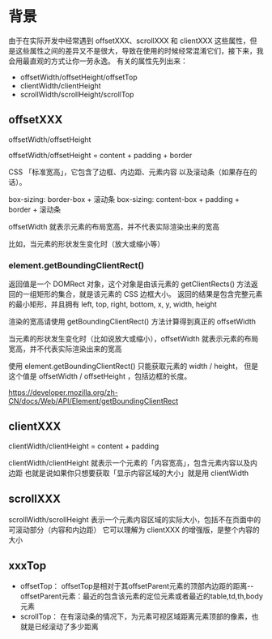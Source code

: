 # 背景
由于在实际开发中经常遇到 offsetXXX、scrollXXX 和 clientXXX 这些属性，但是这些属性之间的差异又不是很大，导致在使用的时候经常混淆它们，接下来，我会用最直观的方式让你一劳永逸。
有关的属性先列出来：

- offsetWidth/offsetHeight/offsetTop
- clientWidth/clientHeight
- scrollWidth/scrollHeight/scrollTop

## offsetXXX 

offsetWidth/offsetHeight

offsetWidth/offsetHeight = content + padding + border

CSS 「标准宽高」，它包含了边框、内边距、元素内容 以及滚动条（如果存在的话）。

box-sizing: border-box + 滚动条 
box-sizing: content-box + padding + border + 滚动条

offsetWidth 就表示元素的布局宽高，并不代表实际渲染出来的宽高

比如，当元素的形状发生变化时（放大或缩小等）

### element.getBoundingClientRect()
返回值是一个 DOMRect 对象，这个对象是由该元素的 getClientRects() 方法返回的一组矩形的集合，就是该元素的 CSS 边框大小。 返回的结果是包含完整元素的最小矩形，并且拥有 left, top, right, bottom, x, y, width, height

渲染的宽高请使用 getBoundingClientRect() 方法计算得到真正的 offsetWidth

当元素的形状发生变化时（比如说放大或缩小），offsetWidth 就表示元素的布局宽高，并不代表实际渲染出来的宽高

使用 element.getBoundingClientRect() 只能获取元素的 width / height， 但是这个值是 offsetWidth / offsetHeight ，包括边框的长度。


https://developer.mozilla.org/zh-CN/docs/Web/API/Element/getBoundingClientRect

## clientXXX

clientWidth/clientHeight = content + padding

clientWidth/clientHeight 就表示一个元素的「内容宽高」，包含元素内容以及内边距
也就是说如果你只想要获取「显示内容区域的大小」就是用 clientWidth

## scrollXXX

scrollWidth/scrollHeight 表示一个元素内容区域的实际大小，包括不在页面中的可滚动部分（内容和内边距）
它可以理解为 clientXXX 的增强版，是整个内容的大小

## xxxTop

- offsetTop： offsetTop是相对于其offsetParent元素的顶部内边距的距离--offsetParent元素：最近的包含该元素的定位元素或者最近的table,td,th,body元素
- scrollTop： 在有滚动条的情况下，为元素可视区域距离元素顶部的像素，也就是已经滚动了多少距离

